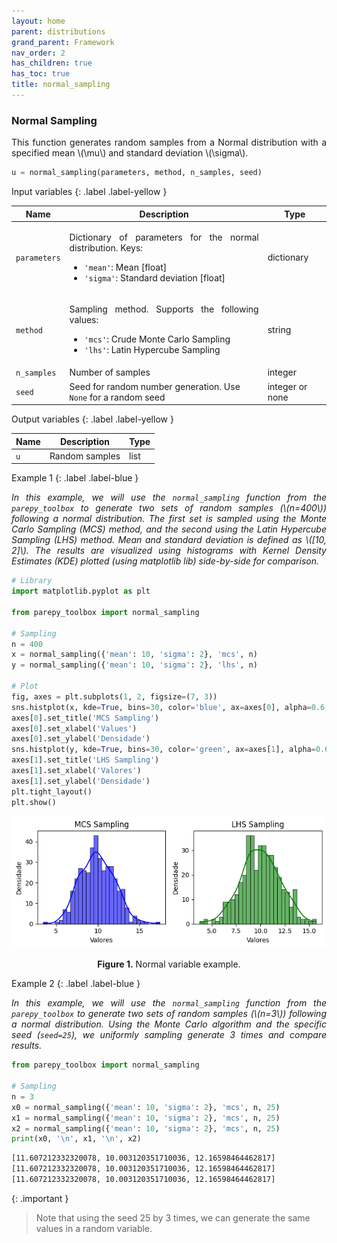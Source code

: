 ```yaml
---
layout: home
parent: distributions
grand_parent: Framework
nav_order: 2
has_children: true
has_toc: true
title: normal_sampling
---
```


<!--Don't delete ths script-->
<script src = "https://polyfill.io/v3/polyfill.min.js?features=es6"></script>
<script id = "MathJax-script" async src="https://cdn.jsdelivr.net/npm/mathjax@3/es5/tex-mml-chtml.js"></script>
<!--Don't delete ths script-->

<h3>Normal Sampling</h3>
<p align="justify">
    This function generates random samples from a Normal distribution with a specified mean \(\mu\) and standard deviation \(\sigma\).
</p>

```python
u = normal_sampling(parameters, method, n_samples, seed)
```

Input variables
{: .label .label-yellow }

<table style="width:100%">
    <thead>
      <tr>
        <th>Name</th>
        <th>Description</th>
        <th>Type</th>
      </tr>
    </thead>
    <tr>
        <td><code>parameters</code></td>
        <td>
            <p align="justify">
            Dictionary of parameters for the normal distribution. Keys:
            <ul>
                <li><code>'mean'</code>: Mean [float]</li>
                <li><code>'sigma'</code>: Standard deviation [float]</li>
            </ul>
            </p>
        </td>
        <td>dictionary</td>
    </tr>
    <tr>
        <td><code>method</code></td>
        <td>
            <p align="justify">Sampling method. Supports the following values:
            <ul>
                <li><code>'mcs'</code>: Crude Monte Carlo Sampling</li>
                <li><code>'lhs'</code>: Latin Hypercube Sampling</li>
            </ul>
            </p>
        </td>
        <td>string</td>
    </tr>
    <tr>
        <td><code>n_samples</code></td>
        <td>Number of samples</td>
        <td>integer</td>
    </tr>
    <tr>
        <td><code>seed</code></td>
        <td>Seed for random number generation. Use <code>None</code> for a random seed</td>
        <td>integer or none</td>
    </tr>
</table>

Output variables
{: .label .label-yellow }

<table style="width:100%">
   <thead>
     <tr>
       <th>Name</th>
       <th>Description</th>
       <th>Type</th>
     </tr>
   </thead>
   <tr>
       <td><code>u</code></td>
       <td>Random samples</td>
       <td>list</td>
   </tr>
</table>

Example 1
{: .label .label-blue }

<p align="justify">
    <i>
        In this example, we will use the <code>normal_sampling</code> function from the <code>parepy_toolbox</code> to generate two sets of random samples (\(n=400\)) following a normal distribution. The first set is sampled using the Monte Carlo Sampling (MCS) method, and the second using the Latin Hypercube Sampling (LHS) method. Mean and standard deviation is defined as \([10, 2]\). The results are visualized using histograms with Kernel Density Estimates (KDE) plotted (using matplotlib lib) side-by-side for comparison.
    </i>
</p>

```python
# Library
import matplotlib.pyplot as plt

from parepy_toolbox import normal_sampling

# Sampling
n = 400
x = normal_sampling({'mean': 10, 'sigma': 2}, 'mcs', n)
y = normal_sampling({'mean': 10, 'sigma': 2}, 'lhs', n)

# Plot
fig, axes = plt.subplots(1, 2, figsize=(7, 3))
sns.histplot(x, kde=True, bins=30, color='blue', ax=axes[0], alpha=0.6, edgecolor='black')
axes[0].set_title('MCS Sampling')
axes[0].set_xlabel('Values')
axes[0].set_ylabel('Densidade')
sns.histplot(y, kde=True, bins=30, color='green', ax=axes[1], alpha=0.6, edgecolor='black')
axes[1].set_title('LHS Sampling')
axes[1].set_xlabel('Valores')
axes[1].set_ylabel('Densidade')
plt.tight_layout()
plt.show()
```

<center>
    <img src="assets/images/normal_sampling_figure_1.png" height="auto">
    <p align="center"><b>Figure 1.</b> Normal variable example.</p>
</center>

Example 2
{: .label .label-blue }

<p align="justify">
    <i>
    In this example, we will use the <code>normal_sampling</code> function from the <code>parepy_toolbox</code> to generate two sets of random samples (\(n=3\)) following a normal distribution. Using the Monte Carlo algorithm and the specific seed (<code>seed=25</code>), we uniformly sampling generate 3 times and compare results.
    </i>
</p>

```python
from parepy_toolbox import normal_sampling

# Sampling
n = 3
x0 = normal_sampling({'mean': 10, 'sigma': 2}, 'mcs', n, 25)
x1 = normal_sampling({'mean': 10, 'sigma': 2}, 'mcs', n, 25)
x2 = normal_sampling({'mean': 10, 'sigma': 2}, 'mcs', n, 25)
print(x0, '\n', x1, '\n', x2)
```

```bash
[11.607212332320078, 10.003120351710036, 12.16598464462817] 
[11.607212332320078, 10.003120351710036, 12.16598464462817] 
[11.607212332320078, 10.003120351710036, 12.16598464462817]
```

{: .important }
> Note that using the seed 25 by 3 times, we can generate the same values in a random variable.
